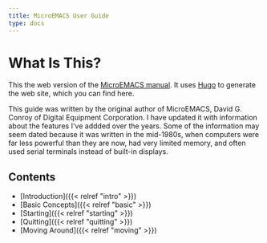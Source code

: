 ```yaml
---
title: MicroEMACS User Guide
type: docs
---
```


# What Is This?

This the web version of the [MicroEMACS manual](https://www.bloovis.com/cgit/microemacs/tree/doc/microemacs.pdf).
It uses [Hugo](https://gohugo.io/) to generate the web site, which you can find here.

This guide was written by the original author of MicroEMACS, David G. Conroy
of Digital Equipment Corporation.  I have updated it with information about
the features I've addded over the years.  Some of the information may seem
dated because it was written in the mid-1980s, when computers were far
less powerful than they are now, had very limited memory, and often used serial terminals instead
of built-in displays.

## Contents

* [Introduction]({{< relref "intro" >}})
* [Basic Concepts]({{< relref "basic" >}})
* [Starting]({{< relref "starting" >}})
* [Quitting]({{< relref "quitting" >}})
* [Moving Around]({{< relref "moving" >}})
